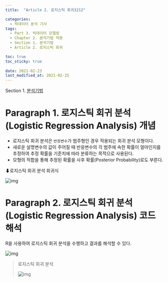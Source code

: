 ```yaml
---
title:  "Article 2. 로지스틱 회귀3212"

categories:
  - 빅데이터 분석 기사
tags: 
  - Part 3. 빅데이터 모델링
  - Chapter 2. 분석기법 적용
  - Section 1. 분석기법
  - Article 2. 로지스틱 회귀

toc: true
toc_sticky: true
 
date: 2021-02-23
last_modified_at: 2021-02-25
---
```


Section 1. [분석기법]()



# Paragraph 1. 로지스틱 회귀 분석(Logistic Regression Analysis) 개념

- 로지스틱 회귀 분석은 `반응변수`가 범주형인 경우 적용되는 회귀 분석 모형이다.
- 새로운 설명변수의 값이 주어질 때 반응변수의 각 범주에 속한 확률이 얼마인지를 추정하여 추정 확률을 기준치에 따라 분류하는 목적으로 사용된다.
- 모형의 적합을 통해 추정된 확률을 사후 확률(Posterior Probability)로도 부른다.

⬇로지스틱 회귀 분석 회귀식

![img](https://postfiles.pstatic.net/MjAyMTA0MDNfMjMy/MDAxNjE3NDM3Nzc4MTc3.T8v98MAnYJ_XRq7emmIMXqZ1q9cvCaL2iAZCsnNoiaog.JW0xMUwbmSNO0LZoh0UFPN9d3AHPQtjEY_TbYpmY1EQg.JPEG.leechardfeynman/SmartSelect_20210403-171612_Xodo_Docs.jpg?type=w1)

# Paragraph 2. 로지스틱 회귀 분석(Logistic Regression Analysis) 코드 해석

R을 사용하여 로지스틱 회귀 분석을 수행하고 결과를 해석할 수 있다.

![img](https://postfiles.pstatic.net/MjAyMTA0MDNfMTc5/MDAxNjE3NDM3ODg2NjYw.8-0Y2K51QZwycvBJkT3dSVV3zl-OYrUGC-42xS5AVrQg.F03uiDZ8m2alaRClrUQOty5HOexyhxko7nZdBXorvRkg.JPEG.leechardfeynman/SmartSelect_20210403-171803_Xodo_Docs.jpg?type=w1)

> 로지스틱 회귀 분석
>
> ![img](https://postfiles.pstatic.net/MjAyMTA0MDNfNDcg/MDAxNjE3NDM3OTg2NzM5.ULUSJhliSmVuZg8L0IbVBajf3D-QXBJozuXzvJP6jNYg.HxDPDzfwc1EIvzkJT03CCA12Ia3fK7QK10rhj_Fig5og.JPEG.leechardfeynman/SmartSelect_20210403-171943_Xodo_Docs.jpg?type=w1)